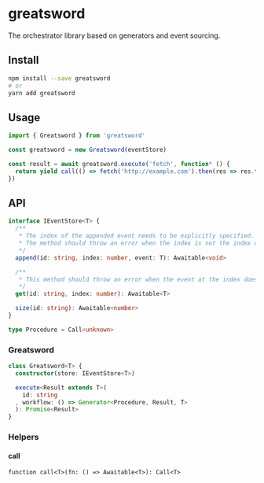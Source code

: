 # greatsword
The orchestrator library based on generators and event sourcing.

## Install
```sh
npm install --save greatsword
# or
yarn add greatsword
```

## Usage
```ts
import { Greatsword } from 'greatsword'

const greatsword = new Greatsword(eventStore)

const result = await greatsword.execute('fetch', function* () {
  return yield call(() => fetch('http://example.com').then(res => res.text()))
})
```

## API
```ts
interface IEventStore<T> {
  /**
   * The index of the appended event needs to be explicitly specified.
   * The method should throw an error when the index is not the index of the next event.
   */
  append(id: string, index: number, event: T): Awaitable<void>

  /**
   * This method should throw an error when the event at the index does not exist.
   */
  get(id: string, index: number): Awaitable<T>

  size(id: string): Awaitable<number>
}

type Procedure = Call<unknown>
```

### Greatsword
```ts
class Greatsword<T> {
  constructor(store: IEventStore<T>)

  execute<Result extends T>(
    id: string
  , workflow: () => Generator<Procedure, Result, T>
  ): Promise<Result>
}
```

### Helpers
#### call
```
function call<T>(fn: () => Awaitable<T>): Call<T>
```
